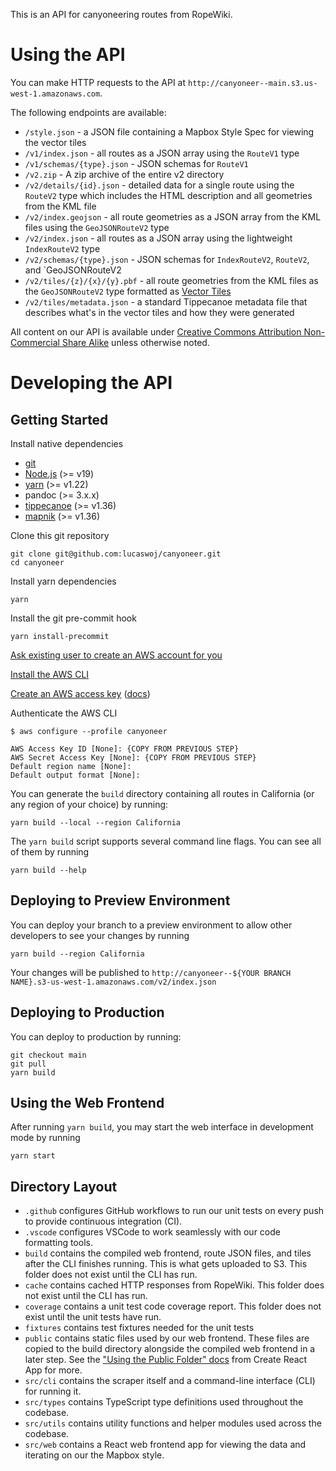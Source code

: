 This is an API for canyoneering routes from RopeWiki.

# Using the API

You can make HTTP requests to the API at `http://canyoneer--main.s3.us-west-1.amazonaws.com`.

The following endpoints are available:

- `/style.json` - a JSON file containing a Mapbox Style Spec for viewing the vector tiles
- `/v1/index.json` - all routes as a JSON array using the `RouteV1` type
- `/v1/schemas/{type}.json` - JSON schemas for `RouteV1`
- `/v2.zip` - A zip archive of the entire v2 directory
- `/v2/details/{id}.json` - detailed data for a single route using the `RouteV2` type which includes
  the HTML description and all geometries from the KML file
- `/v2/index.geojson` - all route geometries as a JSON array from the KML files using the
  `GeoJSONRouteV2` type
- `/v2/index.json` - all routes as a JSON array using the lightweight `IndexRouteV2` type
- `/v2/schemas/{type}.json` - JSON schemas for `IndexRouteV2`, `RouteV2`, and `GeoJSONRouteV2
- `/v2/tiles/{z}/{x}/{y}.pbf` - all route geometries from the KML files as the `GeoJSONRouteV2` type
  formatted as [Vector Tiles](https://github.com/mapbox/vector-tile-spec/)
- `/v2/tiles/metadata.json` - a standard Tippecanoe metadata file that describes what's in the
  vector tiles and how they were generated

All content on our API is available under
[Creative Commons Attribution Non-Commercial Share Alike](http://creativecommons.org/licenses/by-nc-sa/3.0/)
unless otherwise noted.

# Developing the API

## Getting Started

Install native dependencies

- [git](https://git-scm.com)
- [Node.js](https://nodejs.org/en) (>= v19)
- [yarn](https://yarnpkg.com/) (>= v1.22)
- pandoc (>= 3.x.x)
- [tippecanoe](https://github.com/mapbox/tippecanoe) (>= v1.36)
- [mapnik](https://github.com/mapbox/tippecanoe) (>= v1.36)

Clone this git repository

```
git clone git@github.com:lucaswoj/canyoneer.git
cd canyoneer
```

Install yarn dependencies

```
yarn
```

Install the git pre-commit hook

```
yarn install-precommit
```

[Ask existing user to create an AWS account for you](https://us-east-1.console.aws.amazon.com/singlesignon/home?region=us-east-1&userCreationOrigin=IAM#!/instances/72232ee7076fe391/users)

[Install the AWS CLI](https://docs.aws.amazon.com/cli/latest/userguide/getting-started-install.html)

[Create an AWS access key](https://us-east-1.console.aws.amazon.com/iam/home#/security_credentials)
([docs](https://docs.aws.amazon.com/IAM/latest/UserGuide/id_credentials_access-keys.html#Using_CreateAccessKey))

Authenticate the AWS CLI

```
$ aws configure --profile canyoneer

AWS Access Key ID [None]: {COPY FROM PREVIOUS STEP}
AWS Secret Access Key [None]: {COPY FROM PREVIOUS STEP}
Default region name [None]:
Default output format [None]:
```

You can generate the `build` directory containing all routes in California (or any region of your
choice) by running:

```
yarn build --local --region California
```

The `yarn build` script supports several command line flags. You can see all of them by running

```
yarn build --help
```

## Deploying to Preview Environment

You can deploy your branch to a preview environment to allow other developers to see your changes by
running

```
yarn build --region California
```

Your changes will be published to
`http://canyoneer--${YOUR BRANCH NAME}.s3-us-west-1.amazonaws.com/v2/index.json`

## Deploying to Production

You can deploy to production by running:

```
git checkout main
git pull
yarn build
```

## Using the Web Frontend

After running `yarn build`, you may start the web interface in development mode by running

```
yarn start
```

## Directory Layout

- `.github` configures GitHub workflows to run our unit tests on every push to provide continuous
  integration (CI).
- `.vscode` configures VSCode to work seamlessly with our code formatting tools.
- `build` contains the compiled web frontend, route JSON files, and tiles after the CLI finishes
  running. This is what gets uploaded to S3. This folder does not exist until the CLI has run.
- `cache` contains cached HTTP responses from RopeWiki. This folder does not exist until the CLI has
  run.
- `coverage` contains a unit test code coverage report. This folder does not exist until the unit
  tests have run.
- `fixtures` contains test fixtures needed for the unit tests
- `public` contains static files used by our web frontend. These files are copied to the build
  directory alongside the compiled web frontend in a later step. See the
  ["Using the Public Folder" docs](https://create-react-app.dev/docs/using-the-public-folder.) from
  Create React App for more.
- `src/cli` contains the scraper itself and a command-line interface (CLI) for running it.
- `src/types` contains TypeScript type definitions used throughout the codebase.
- `src/utils` contains utility functions and helper modules used across the codebase.
- `src/web` contains a React web frontend app for viewing the data and iterating on our the Mapbox
  style.
